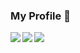 ### My Profile 🐲

<a href="https://github.com/anuraghazra/github-readme-stats">
  <img align="left" src="https://github-readme-stats.vercel.app/api?username=rruryu&count_private=true&show_icons=true" />
</a>
 <img align="left" src="https://github-readme-stats.vercel.app/api?username=rruryu&count_private=true&show_icons=true" />
<a href="https://github.com/anuraghazra/github-readme-stats">
    <img align="left" src="https://github-readme-stats.vercel.app/api/top-langs/?username=rruryu&hide=ASP,shaderlab,tex&langs_count=9" />
</a>
